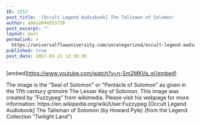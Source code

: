 ```yaml
---
ID: 3315
post_title: '[Occult Legend Audiobook] The Talisman of Solomon'
author: abbie04m553726
post_excerpt: ""
layout: post
permalink: >
  https://universalflowuniversity.com/uncategorized/occult-legend-audiobook-the-talisman-of-solomon/
published: true
post_date: 2017-01-21 12:30:36
---
```

[embed]https://www.youtube.com/watch?v=n-Sm2MKVa_g[/embed]<br>
<p>The image is the "Seal of Solomon" or "Pentacle of Solomon" as given in the 17th century grimoire The Lesser Key of Solomon. This image was created by "Fuzzypeg" from wikimedia. Please visit his webpage for more information: https://en.wikipedia.org/wiki/User:Fuzzypeg
[Occult Legend Audiobook] The Talisman of Solomon (by Howard Pyle) (from the Legend Collection "Twilight Land")</p>